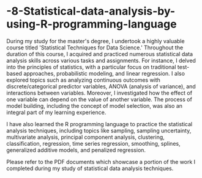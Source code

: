 # -8-Statistical-data-analysis-by-using-R-programming-language

During my study for the master's degree, I undertook a highly valuable course titled 'Statistical Techniques for Data Science.' Throughout the duration of this course, I acquired and practiced numerous statistical data analysis skills across various tasks and assignments. For instance, I delved into the principles of statistics, with a particular focus on traditional test-based approaches, probabilistic modeling, and linear regression. I also explored topics such as analyzing continuous outcomes with discrete/categorical predictor variables, ANOVA (analysis of variance), and interactions between variables. Moreover, I investigated how the effect of one variable can depend on the value of another variable. The process of model building, including the concept of model selection, was also an integral part of my learning experience.


I have also learned the R programming language to practice the statistical analysis techniques, including topics like sampling, sampling uncertainty, multivariate analysis, principal component analysis, clustering, classification, regression, time series regression, smoothing, splines, generalized additive models, and penalized regression.

Please refer to the PDF documents which showcase a portion of the work I completed during my study of statistical data analysis techniques.
